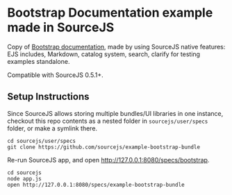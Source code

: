 # Bootstrap Documentation example made in SourceJS

Copy of [Bootstrap documentation](http://getbootstrap.com/components), made by using SourceJS native features: EJS includes, Markdown, catalog system, search, clarify for testing examples standalone.

Compatible with SourceJS 0.5.1+.

## Setup Instructions

Since SourceJS allows storing multiple bundles/UI libraries in one instance, checkout this repo contents as a nested folder in `sourcejs/user/specs` folder, or make a symlink there.

```
cd sourcejs/user/specs
git clone https://github.com/sourcejs/example-bootstrap-bundle
```

Re-run SourceJS app, and open http://127.0.0.1:8080/specs/bootstrap.

```
cd sourcejs
node app.js
open http://127.0.0.1:8080/specs/example-bootstrap-bundle
```